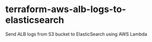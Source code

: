 # terraform-aws-alb-logs-to-elasticsearch
Send ALB logs from S3 bucket to ElasticSearch using AWS Lambda
